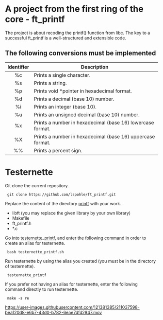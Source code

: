 # A project from the first ring of the core - ft_printf

The project is about recoding the printf() function from libc. The key to a successful ft_printf is a well-structured and extensible code.

## The following conversions must be implemented

|  Identifier   |         Description                                       |
| :------------:|-----------------------------------------------------------|
| %c            | Prints a single character.                                |
| %s            | Prints a string.                                          |
| %p            | Prints void *pointer in hexadecimal format.               | 
| %d            | Prints a decimal (base 10) number.                        |
| %i            | Prints an integer (base 10).                              |
| %u            | Prints an unsigned decimal (base 10) number.              |
| %x            | Prints a number in hexadecimal (base 16) lowercase format.|                  
| %X            | Prints a number in hexadecimal (base 16) uppercase format.| 
| %%            | Prints a percent sign.                                    |

# Testernette

Git clone the current repository.

     git clone https://github.com/lspohle/ft_printf.git
       
Replace the content of the directory [printf](https://github.com/lspohle/ft_printf/tree/main/printf) with your work.
  * libft (you may replace the given library by your own library)
  * Makefile
  * ft_printf.h
  * *.c

Go into [testernette_printf](https://github.com/lspohle/ft_printf/tree/main/testernette), and enter the following command in order to create an alias for testernette.

     bash testernette_printf.sh
     
Run testernette by using the alias you created (you must be in the directory of testernette).

     testernette_printf
If you prefer not having an alias for testernette, enter the following command directly to run testernette.

     make -s re
     
     


https://user-images.githubusercontent.com/121381385/211037598-bea120d8-e6b7-43d0-b782-6eae7dfd2847.mov


